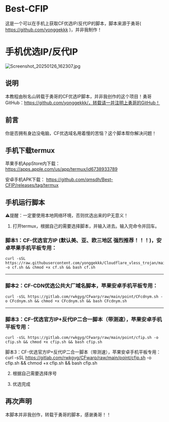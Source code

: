 # Best-CFIP
这是一个可以在手机上获取CF优选IP/反代IP的脚本，脚本来源于勇哥( https://github.com/yonggekkk )，并非我制作！

# 手机优选IP/反代IP

![Screenshot_20250126_162307.jpg](https://img.877774.xyz/api/cfile/AgACAgUAAyEGAASMeqieAAOLZ5X2wHOlKwf5w4ZPfBJ4UZatGv8AAozDMRvrqbBUsFHCFupTSwEBAAMCAAN5AAM2BA)

## 说明

本教程由秋名山转载于勇哥的CF优选IP脚本，并非我创作的这个项目！勇哥GitHub：https://github.com/yonggekkk/，转载请一并注明上勇哥的GitHub！

## 前言

你是否拥有身边没电脑，CF优选域名用着慢的苦恼？这个脚本帮你解决问题！

## 手机下载termux

苹果手机AppStore内下载：
https://apps.apple.com/us/app/termux/id6738933789

安卓手机APK下载：
https://github.com/qmsdh/Best-CFIP/releases/tag/termux

## 手机运行脚本

⚠️提醒：一定要使用本地网络环境，否则优选出来的IP无意义！

1. 打开termux，根据自己的需要选择脚本，并输入进去。输入完命令并回车。

### 脚本1：CF-优选官方IP (默认美、亚、欧三地区 强烈推荐！！！)，安卓苹果手机平板专用：
```
curl -sSL https://raw.githubusercontent.com/yonggekkk/Cloudflare_vless_trojan/main/cf/cf.sh -o cf.sh && chmod +x cf.sh && bash cf.sh
```
-------------------------------------------------------------

### 脚本2：CF-CDN优选公共大厂域名脚本，苹果安卓手机平板专用：
```
curl -sSL https://gitlab.com/rwkgyg/CFwarp/raw/main/point/CFcdnym.sh -o CFcdnym.sh && chmod +x CFcdnym.sh && bash CFcdnym.sh
```
------------------------------------------------------------------------
### 脚本3：CF-优选官方IP+反代IP二合一脚本（带测速），苹果安卓手机平板专用：
```
curl -sSL https://gitlab.com/rwkgyg/CFwarp/raw/main/point/cfip.sh -o cfip.sh && chmod +x cfip.sh && bash cfip.sh
```


脚本3：CF-优选官方IP+反代IP二合一脚本（带测速），苹果安卓手机平板专用：
    curl -sSL https://gitlab.com/rwkgyg/CFwarp/raw/main/point/cfip.sh -o cfip.sh && chmod +x cfip.sh && bash cfip.sh

2. 根据自己需要选择序号

3. 优选完成

## 再次声明

本脚本并非我创作，转载于勇哥的脚本，感谢勇哥！！
